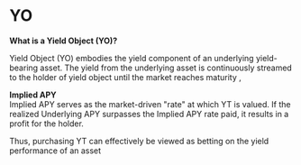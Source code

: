 # YO

**What is a Yield Object (YO)?**

Yield Object (YO) embodies the yield component of an underlying yield-bearing asset. The yield from the underlying asset is continuously streamed to the holder of yield object until the market reaches maturity ,

**Implied APY**\
Implied APY serves as the market-driven "rate" at which YT is valued. If the realized Underlying APY surpasses the Implied APY rate paid, it results in a profit for the holder.

Thus, purchasing YT can effectively be viewed as betting on the yield performance of an asset
